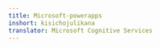 ```yaml
---
title: Microsoft-powerapps
inshort: kisichojulikana
translator: Microsoft Cognitive Services
---
```




